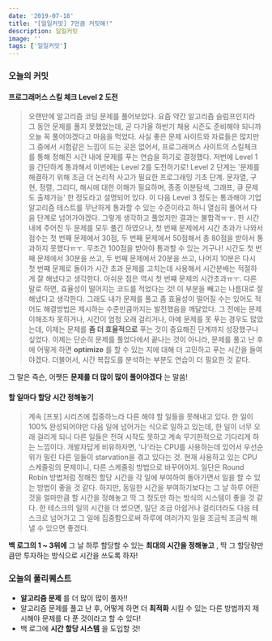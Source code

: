```yaml
---
date: '2019-07-18'
title: "[일일커밋] 7만큼 커밋해!"
description: 일일커밋
image: ''
tags: ['일일커밋']
---
```


### 오늘의 커밋

#### 프로그래머스 스킬 체크 Level 2 도전
> 오랜만에 알고리즘 코딩 문제를 풀어보았다. 요즘 약간 알고리즘 슬럼프인지라 그 동안 문제를 풀지 못했었는데, 곧 다가올 하반기 채용 시즌도 준비해야 되니까 오늘 꼭 풀어야겠다고 마음을 먹었다. 사실 좋은 문제 사이트와 자료들은 많지만 그 중에서 시험같은 느낌이 드는 곳은 없어서, 프로그래머스 사이트의 스킬체크를 통해 정해진 시간 내에 문제를 푸는 연습을 하기로 결정했다. 저번에 Level 1을 간단하게 통과해서 이번에는 Level 2를 도전하기로! Level 2 단계는 '문제를 해결하기 위해 조금 더 논리적 사고가 필요한 프로그래밍 기초 단계. 문자열, 구현, 정렬, 그리디, 해시에 대한 이해가 필요하며, 종종 이분탐색, 그래프, 큐 문제도 출제가능' 한 정도라고 설명되어 있다. 이 다음 Level 3 정도는 통과해야 기업 알고리즘 테스트를 무난하게 통과할 수 있는 수준이라고 하니 열심히 풀어서 다음 단계로 넘어가야겠다. 그렇게 생각하고 풀었지만 결과는 불합격ㅠㅜ. 한 시간 내에 주어진 두 문제를 모두 풀긴 하였으나, 첫 번째 문제에서 시간 초과가 나와서 점수는 첫 번째 문제에서 30점, 두 번째 문제에서 50점해서 총 80점을 받아서 통과하지 못했다ㅠㅜ. 무조건 100점을 받아야 통과할 수 있는 거구나! 시간도 첫 번째 문제에서 30분을 쓰고, 두 번째 문제에서 20분을 쓰고, 나머지 10분은 다시 첫 번쨰 문제로 돌아가 시간 초과 문제를 고치는데 사용해서 시간분배는 적절하게 잘 해냈다고 생각한다. 아쉬운 점은 역시 첫 번쨰 문제의 시간초과ㅠㅜ. 다른 말로 하면, 효율성이 떨어지는 코드를 적었다는 것! 이 부분을 빼고는 나름대로 잘 해냈다고 생각한다. 그래도 내가 문제를 풀고 좀 효율성이 떨어질 수는 있어도 적어도 해결방법은 제시하는 수준만큼까지는 발전했음을 깨달았다. 그 전에는 문제 이해조차 못하거나, 시간이 엄청 오래 걸리거나, 아예 문제를 못 푸는 경우도 많았는데, 이제는 문제를 __좀 더 효율적으로__ 푸는 것이 중요해진 단계까지 성장했구나 싶었다. 이제는 단순히 문제를 풀었다에서 끝나는 것이 아니라, 문제를 풀고 난 후에 어떻게 하면 __optimize__ 를 할 수 있는 지에 대해 더 고민하고 푸는 시간을 들여야겠다. 더불어서, 시간 복잡도를 분석하는 부분도 연습이 더 필요한 것 같다. 

그 말은 즉슨, 어쨋든 __문제를 더 많이 많이 풀어야겠다__ 는 말씀!

#### 할 일마다 할당 시간 정해놓기
> 계속 [프포] 시리즈에 집중하느라 다른 해야 할 일들을 못해내고 있다. 한 일이 100% 완성되어야만 다음 일에 넘어가는 식으로 일하고 있는데, 한 일이 너무 오래 걸리게 되니 다른 일들은 전혀 시작도 못하고 계속 무기한적으로 기다리게 하는 느낌이다. 개발자답게 비유하자면, '나'라는 CPU를 사용하는데 있어서 우선순위가 밀린 다른 일들이 starvation을 겪고 있다는 것. 현재 사용하고 있는 CPU 스케줄링의 문제이니, 다른 스케줄링 방법으로 바꾸어야지. 일단은 Round Robin 방법처럼 정해진 할당 시간을 각 일에 부여하여 돌아가면서 일을 할 수 있는 방법이 좋을 것 같다. 하지만, 동일한 시간을 부여하기보다는 그 날 하루 어떤 것을 얼마만큼 할 시간을 정해놓고 딱 그 정도만 하는 방식의 시스템이 좋을 것 같다. 한 테스크의 일의 시간을 더 썼으면, 일단 조금 아쉽거나 걸리더라도 다음 테스크로 넘어가고 그 일에 집중함으로써 하루에 여러가지 일을 조금씩 조금씩 해낼 수 있으면 좋겠다.

__백 로그의 1 ~ 3위에__ 그 날 하루 할당할 수 있는 __최대의 시간을 정해놓고__ , 딱 그 할당량만큼만 투자하는 방식으로 시간을 쓰도록 하자!

### 오늘의 풀리퀘스트
- __알고리즘 문제__ 를 더 많이 많이 풀자!!
- 알고리즘 문제를 풀고 난 후, 어떻게 하면 더 __최적화__ 시킬 수 있는 다른 방법까지 제시해야 문제를 다 푼 것이라고 할 수 있다!
- 백 로그에 __시간 할당 시스템__ 을 도입할 것!